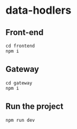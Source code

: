 # data-hodlers

## Front-end

```
cd frontend
npm i
```

## Gateway

```
cd gateway
npm i
```

## Run the project

```
npm run dev
```
